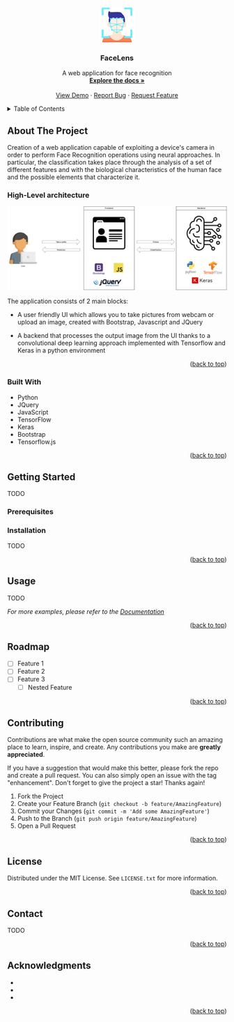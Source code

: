 <a name="readme-top"></a>


<!-- PROJECT LOGO -->
<br />
<div align="center">
  <a href="https://gitlab.com/gitlab_username/repo_name">
    <img src="images/logo.png" alt="Logo" width="80" height="80">
  </a>

<h3 align="center">FaceLens</h3>

  <p align="center">
    A web application for face recognition
    <br />
    <a href="https://gitlab.com/lab-proj/people-classification/-/wikis/Documentazione"><strong>Explore the docs »</strong></a>
    <br />
    <br />
    <a href="https://gitlab.com/gitlab_username/repo_name">View Demo</a>
    ·
    <a href="https://gitlab.com/gitlab_username/repo_name/issues">Report Bug</a>
    ·
    <a href="https://gitlab.com/gitlab_username/repo_name/issues">Request Feature</a>
  </p>
</div>



<!-- TABLE OF CONTENTS -->
<details>
  <summary>Table of Contents</summary>
  <ol>
    <li>
      <a href="#about-the-project">About The Project</a>
      <ul>
        <li><a href="#built-with">Built With</a></li>
      </ul>
    </li>
    <li>
      <a href="#getting-started">Getting Started</a>
      <ul>
        <li><a href="#prerequisites">Prerequisites</a></li>
        <li><a href="#installation">Installation</a></li>
      </ul>
    </li>
    <li><a href="#usage">Usage</a></li>
    <li><a href="#roadmap">Roadmap</a></li>
    <li><a href="#contributing">Contributing</a></li>
    <li><a href="#license">License</a></li>
    <li><a href="#contact">Contact</a></li>
    <li><a href="#acknowledgments">Acknowledgments</a></li>
  </ol>
</details>



<!-- ABOUT THE PROJECT -->
## About The Project
Creation of a web application capable of exploiting a device's camera in order to perform Face Recognition operations using neural approaches. In particular, the classification takes place through the analysis of a set of different features and with the biological characteristics of the human face and the possible elements that characterize it.
### High-Level architecture



![IMAGE_DESCRIPTION](images/architecture.drawio.png)

The application consists of 2 main blocks:
* A user friendly UI which allows you to take pictures from webcam or upload an image, created with Bootstrap, Javascript and JQuery

* A backend that processes the output image from the UI thanks to a convolutional deep learning approach implemented with Tensorflow and Keras in a python environment

<p align="right">(<a href="#readme-top">back to top</a>)</p>



### Built With

* Python
* JQuery
* JavaScript
* TensorFlow
* Keras
* Bootstrap
* Tensorflow.js

<p align="right">(<a href="#readme-top">back to top</a>)</p>



<!-- GETTING STARTED -->
## Getting Started
TODO

### Prerequisites



### Installation

TODO

<p align="right">(<a href="#readme-top">back to top</a>)</p>



<!-- USAGE EXAMPLES -->
## Usage

TODO

_For more examples, please refer to the [Documentation](https://example.com)_

<p align="right">(<a href="#readme-top">back to top</a>)</p>



<!-- ROADMAP -->
## Roadmap

- [ ] Feature 1
- [ ] Feature 2
- [ ] Feature 3
    - [ ] Nested Feature

<p align="right">(<a href="#readme-top">back to top</a>)</p>



<!-- CONTRIBUTING -->
## Contributing

Contributions are what make the open source community such an amazing place to learn, inspire, and create. Any contributions you make are **greatly appreciated**.

If you have a suggestion that would make this better, please fork the repo and create a pull request. You can also simply open an issue with the tag "enhancement".
Don't forget to give the project a star! Thanks again!

1. Fork the Project
2. Create your Feature Branch (`git checkout -b feature/AmazingFeature`)
3. Commit your Changes (`git commit -m 'Add some AmazingFeature'`)
4. Push to the Branch (`git push origin feature/AmazingFeature`)
5. Open a Pull Request

<p align="right">(<a href="#readme-top">back to top</a>)</p>



<!-- LICENSE -->
## License

Distributed under the MIT License. See `LICENSE.txt` for more information.

<p align="right">(<a href="#readme-top">back to top</a>)</p>



<!-- CONTACT -->
## Contact

TODO

<p align="right">(<a href="#readme-top">back to top</a>)</p>



<!-- ACKNOWLEDGMENTS -->
## Acknowledgments

* []()
* []()
* []()

<p align="right">(<a href="#readme-top">back to top</a>)</p>



<!-- MARKDOWN LINKS & IMAGES -->
<!-- https://www.markdownguide.org/basic-syntax/#reference-style-links -->
[contributors-shield]: https://img.shields.io/gitlab/contributors/gitlab_username/repo_name.svg?style=for-the-badge
[contributors-url]: https://gitlab.com/gitlab_username/repo_name/graphs/contributors
[forks-shield]: https://img.shields.io/gitlab/forks/gitlab_username/repo_name.svg?style=for-the-badge
[forks-url]: https://gitlab.com/gitlab_username/repo_name/network/members
[stars-shield]: https://img.shields.io/gitlab/stars/gitlab_username/repo_name.svg?style=for-the-badge
[stars-url]: https://gitlab.com/gitlab_username/repo_name/stargazers
[issues-shield]: https://img.shields.io/gitlab/issues/gitlab_username/repo_name.svg?style=for-the-badge
[issues-url]: https://gitlab.com/gitlab_username/repo_name/issues
[license-shield]: https://img.shields.io/gitlab/license/gitlab_username/repo_name.svg?style=for-the-badge
[license-url]: https://gitlab.com/gitlab_username/repo_name/blob/master/LICENSE.txt
[linkedin-shield]: https://img.shields.io/badge/-LinkedIn-black.svg?style=for-the-badge&logo=linkedin&colorB=555
[linkedin-url]: https://linkedin.com/in/linkedin_username
[product-screenshot]: images/screenshot.png
[Next.js]: https://img.shields.io/badge/next.js-000000?style=for-the-badge&logo=nextdotjs&logoColor=white
[Next-url]: https://nextjs.org/
[React.js]: https://img.shields.io/badge/React-20232A?style=for-the-badge&logo=react&logoColor=61DAFB
[React-url]: https://reactjs.org/
[Vue.js]: https://img.shields.io/badge/Vue.js-35495E?style=for-the-badge&logo=vuedotjs&logoColor=4FC08D
[Python]: https://img.shields.io/badge/python-3670A0?style=for-the-badge&logo=python&logoColor=ffdd54

[Python-url]: https://img.shields.io/badge/python-3670A0?style=for-the-badge&logo=python&logoColor=ffdd54
[Angular.io]: https://img.shields.io/badge/Angular-DD0031?style=for-the-badge&logo=angular&logoColor=white
[Angular-url]: https://angular.io/
[Svelte.dev]: https://img.shields.io/badge/Svelte-4A4A55?style=for-the-badge&logo=svelte&logoColor=FF3E00
[Svelte-url]: https://svelte.dev/
[Laravel.com]: https://img.shields.io/badge/Laravel-FF2D20?style=for-the-badge&logo=laravel&logoColor=white
[Laravel-url]: https://laravel.com
[Bootstrap.com]: https://img.shields.io/badge/Bootstrap-563D7C?style=for-the-badge&logo=bootstrap&logoColor=white
[Bootstrap-url]: https://getbootstrap.com
[JQuery.com]: https://img.shields.io/badge/jQuery-0769AD?style=for-the-badge&logo=jquery&logoColor=white
[JQuery-url]: https://jquery.com 
